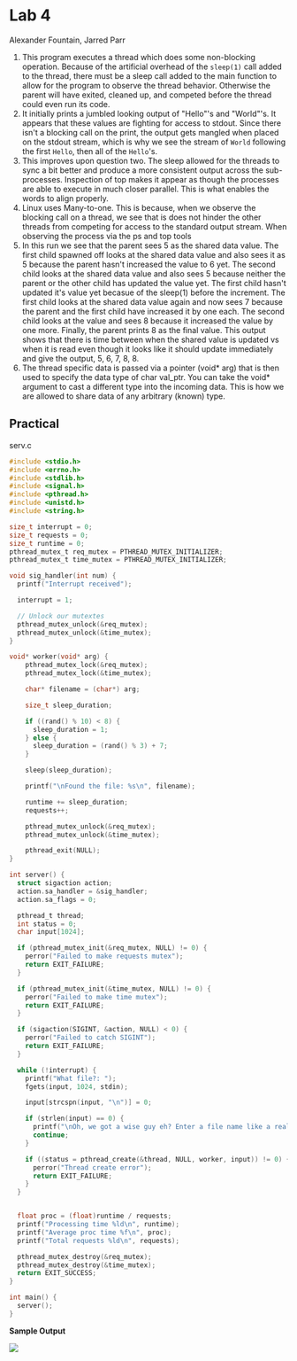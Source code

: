 # Lab 4

Alexander Fountain, Jarred Parr

1. This program executes a thread which does some non-blocking operation. Because of the artificial overhead of the `sleep(1)` call added to the thread, there must be a sleep call added to the main function to allow for the program to observe the thread behavior. Otherwise the parent will have exited, cleaned up, and competed before the thread could even run its code.
2. It initially prints a jumbled looking output of "Hello"'s and "World"'s. It appears that these values are fighting for access to stdout. Since there isn't a blocking call on the print, the output gets mangled when placed on the stdout stream, which is why we see the stream of `World` following the first `Hello`, then all of the `Hello`'s.
3. This improves upon question two. The sleep allowed for the threads to sync a bit better and produce a more consistent output across the sub-processes. Inspection of top makes it appear as though the processes are able to execute in much closer parallel. This is what enables the words to align properly.
4. Linux uses Many-to-one. This is because, when we observe the blocking call on a thread, we see that is does not hinder the other threads from competing for access to the standard output stream. When observing the process via the ps and top tools
5. In this run we see that the parent sees 5 as the shared data value.  The first child spawned off looks at the shared data value and also sees it as 5 because the parent hasn't increased the value to 6 yet.  The second child looks at the shared data value and also sees 5 because neither the parent or the other child has updated the value yet.  The first child hasn't updated it's value yet becasue of the sleep(1) before the increment.  The first child looks at the shared data value again and now sees 7 because the parent and the first child have increased it by one each.  The second child looks at the value and sees 8 because it increased the value by one more.  Finally, the parent prints 8 as the final value.  This output shows that there is time between when the shared value is updated vs when it is read even though it looks like it should update immediately and give the output, 5, 6, 7, 8, 8.  
6. The thread specific data is passed via a pointer (void* arg) that is then used to specify the data type of char val_ptr. You can take the void* argument to cast a different type into the incoming data. This is how we are allowed to share data of any arbitrary (known) type.

## Practical

serv.c

```C
#include <stdio.h>
#include <errno.h>
#include <stdlib.h>
#include <signal.h>
#include <pthread.h>
#include <unistd.h>
#include <string.h>

size_t interrupt = 0;
size_t requests = 0;
size_t runtime = 0;
pthread_mutex_t req_mutex = PTHREAD_MUTEX_INITIALIZER;
pthread_mutex_t time_mutex = PTHREAD_MUTEX_INITIALIZER;

void sig_handler(int num) {
  printf("Interrupt received");

  interrupt = 1;

  // Unlock our mutextes
  pthread_mutex_unlock(&req_mutex);
  pthread_mutex_unlock(&time_mutex);
}

void* worker(void* arg) {
    pthread_mutex_lock(&req_mutex);
    pthread_mutex_lock(&time_mutex);

    char* filename = (char*) arg;

    size_t sleep_duration;

    if ((rand() % 10) < 8) {
      sleep_duration = 1;
    } else {
      sleep_duration = (rand() % 3) + 7;
    }

    sleep(sleep_duration);

    printf("\nFound the file: %s\n", filename);

    runtime += sleep_duration;
    requests++;

    pthread_mutex_unlock(&req_mutex);
    pthread_mutex_unlock(&time_mutex);

    pthread_exit(NULL);
}

int server() {
  struct sigaction action;
  action.sa_handler = &sig_handler;
  action.sa_flags = 0;

  pthread_t thread;
  int status = 0;
  char input[1024];

  if (pthread_mutex_init(&req_mutex, NULL) != 0) {
    perror("Failed to make requests mutex");
    return EXIT_FAILURE;
  }

  if (pthread_mutex_init(&time_mutex, NULL) != 0) {
    perror("Failed to make time mutex");
    return EXIT_FAILURE;
  }

  if (sigaction(SIGINT, &action, NULL) < 0) {
    perror("Failed to catch SIGINT");
    return EXIT_FAILURE;
  }

  while (!interrupt) {
    printf("What file?: ");
    fgets(input, 1024, stdin);

    input[strcspn(input, "\n")] = 0;

    if (strlen(input) == 0) {
      printf("\nOh, we got a wise guy eh? Enter a file name like a real man!\n");
      continue;
    }

    if ((status = pthread_create(&thread, NULL, worker, input)) != 0) {
      perror("Thread create error");
      return EXIT_FAILURE;
    }
  }


  float proc = (float)runtime / requests;
  printf("Processing time %ld\n", runtime);
  printf("Average proc time %f\n", proc);
  printf("Total requests %ld\n", requests);

  pthread_mutex_destroy(&req_mutex);
  pthread_mutex_destroy(&time_mutex);
  return EXIT_SUCCESS;
}

int main() {
  server();
}
```

**Sample Output**

![](/home/ghost/Screenshots/2019-02-13_20-51.png)